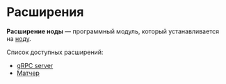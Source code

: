 # Расширения

**Расширение ноды** — программный модуль, который устанавливается на [ноду](/ru/blockchain/node.md).

Список доступных расширений:

* [gRPC server](/ru/waves-node/extensions/grpc-server.md)
* [Матчер](/ru/waves-node/extensions/matcher.md)
